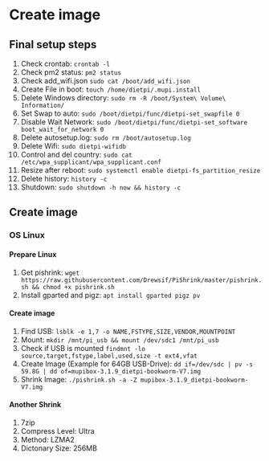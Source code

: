 # Create image

## Final setup steps

1. Check crontab: ```crontab -l```
1. Check pm2 status: ```pm2 status```
1. Check add_wifi.json ```sudo cat /boot/add_wifi.json```
1. Create File in boot: ```touch /home/dietpi/.mupi.install```
1. Delete Windows directory: ```sudo rm -R /boot/System\ Volume\ Information/```
1. Set Swap to auto: ```sudo /boot/dietpi/func/dietpi-set_swapfile 0```
1. Disable Wait Network: ```sudo /boot/dietpi/func/dietpi-set_software boot_wait_for_network 0```
1. Delete autosetup.log: ```sudo rm /boot/autosetup.log```
1. Delete Wifi: ```sudo dietpi-wifidb```
1. Control and del country: ```sudo cat /etc/wpa_supplicant/wpa_supplicant.conf```
1. Resize after reboot: ```sudo systemctl enable dietpi-fs_partition_resize```
1. Delete history: ```history -c```
1. Shutdown: ```sudo shutdown -h now && history -c```

## Create image

### OS Linux

#### Prepare Linux

1. Get pishrink:
```wget https://raw.githubusercontent.com/Drewsif/PiShrink/master/pishrink.sh && chmod +x pishrink.sh```
1. Install gparted and pigz:
```apt install gparted pigz pv```

#### Create image

1. Find USB:
```lsblk -e 1,7 -o NAME,FSTYPE,SIZE,VENDOR,MOUNTPOINT```
1. Mount: ```mkdir /mnt/pi_usb && mount /dev/sdc1 /mnt/pi_usb```
1. Check if USB is mounted ```findmnt -lo source,target,fstype,label,used,size -t ext4,vfat```
1. Create Image (Example for 64GB USB-Drive):
```dd if=/dev/sdc | pv -s 59.8G | dd of=mupibox-3.1.9_dietpi-bookworm-V7.img```
1. Shrink Image:
```./pishrink.sh -a -Z mupibox-3.1.9_dietpi-bookworm-V7.img```

#### Another Shrink

1. 7zip
1. Compress Level: Ultra
1. Method: LZMA2
1. Dictonary Size: 256MB